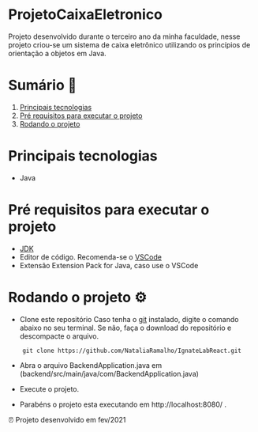 # ProjetoCaixaEletronico
Projeto desenvolvido durante o terceiro ano da minha faculdade, nesse projeto criou-se um sistema de caixa eletrônico utilizando os princípios de orientação a objetos em Java.


Sumário 📑 
=================
   1. [Principais tecnologias](#Principais-tecnologias)
   2. [Pré requisitos para executar o projeto](#Pré-requisitos-para-executar-o-projeto)
   3. [Rodando o projeto](#Rodando-o-projeto)

# Principais tecnologias
- Java


# Pré requisitos para executar o projeto 
- [JDK](https://www.oracle.com/java/technologies/downloads/#java18)
- Editor de código. Recomenda-se o [VSCode](https://code.visualstudio.com/)
- Extensão Extension Pack for Java, caso use o VSCode 

# Rodando o projeto ⚙️

- Clone este repositório 
Caso tenha o [git](https://git-scm.com/downloads) instalado, digite o comando abaixo no seu terminal. 
Se não, faça o download do repositório e descompacte o arquivo.

`````
    git clone https://github.com/NataliaRamalho/IgnateLabReact.git
`````

- Abra o arquivo BackendApplication.java em (backend/src/main/java/com/BackendApplication.java)

- Execute o projeto.

- Parabéns o projeto esta executando em http://localhost:8080/ .

⏰ Projeto desenvolvido em fev/2021
